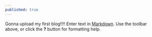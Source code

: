 ```yaml
---
published: true
---
```

Gonna upload my first blog!!!!
Enter text in [Markdown](http://daringfireball.net/projects/markdown/). Use the toolbar above, or click the **?** button for formatting help.
